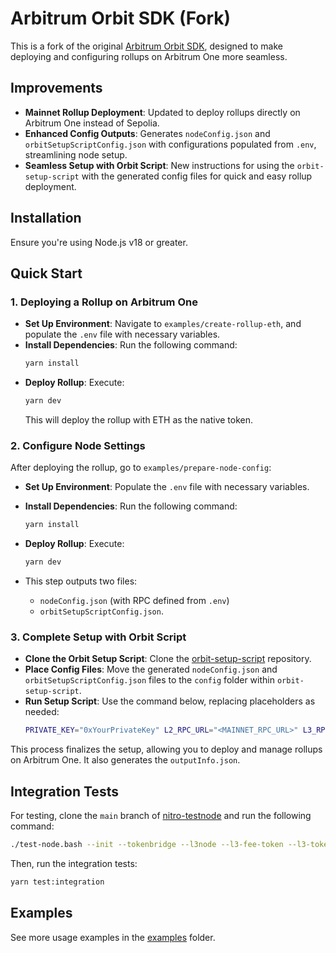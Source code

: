 # Arbitrum Orbit SDK (Fork)

This is a fork of the original [Arbitrum Orbit SDK](https://arbitrum.io/orbit), designed to make deploying and configuring rollups on Arbitrum One more seamless.

## Improvements

- **Mainnet Rollup Deployment**: Updated to deploy rollups directly on Arbitrum One instead of Sepolia.
- **Enhanced Config Outputs**: Generates `nodeConfig.json` and `orbitSetupScriptConfig.json` with configurations populated from `.env`, streamlining node setup.
- **Seamless Setup with Orbit Script**: New instructions for using the `orbit-setup-script` with the generated config files for quick and easy rollup deployment.

## Installation

Ensure you're using Node.js v18 or greater.

## Quick Start

### 1. Deploying a Rollup on Arbitrum One

- **Set Up Environment**: Navigate to `examples/create-rollup-eth`, and populate the `.env` file with necessary variables.
- **Install Dependencies**: Run the following command:
  ```bash
  yarn install
  ```
- **Deploy Rollup**: Execute:
  ```bash
  yarn dev
  ```
  This will deploy the rollup with ETH as the native token.

### 2. Configure Node Settings

After deploying the rollup, go to `examples/prepare-node-config`:
- **Set Up Environment**: Populate the `.env` file with necessary variables.
- **Install Dependencies**: Run the following command:
  ```bash
  yarn install
  ```
- **Deploy Rollup**: Execute:
  ```bash
  yarn dev
  ```

- This step outputs two files:
    - `nodeConfig.json` (with RPC defined from `.env`)
    - `orbitSetupScriptConfig.json`.

### 3. Complete Setup with Orbit Script

- **Clone the Orbit Setup Script**: Clone the [orbit-setup-script](https://github.com/OffchainLabs/orbit-setup-script) repository.
- **Place Config Files**: Move the generated `nodeConfig.json` and `orbitSetupScriptConfig.json` files to the `config` folder within `orbit-setup-script`.
- **Run Setup Script**: Use the command below, replacing placeholders as needed:
  ```bash
  PRIVATE_KEY="0xYourPrivateKey" L2_RPC_URL="<MAINNET_RPC_URL>" L3_RPC_URL="<L3_RPC_URL>" yarn run setup
  ```

This process finalizes the setup, allowing you to deploy and manage rollups on Arbitrum One. It also generates the `outputInfo.json`.

## Integration Tests

For testing, clone the `main` branch of [nitro-testnode](https://github.com/OffchainLabs/nitro-testnode) and run the following command:

```bash
./test-node.bash --init --tokenbridge --l3node --l3-fee-token --l3-token-bridge
```

Then, run the integration tests:

```bash
yarn test:integration
```

## Examples

See more usage examples in the [examples](./examples) folder.
